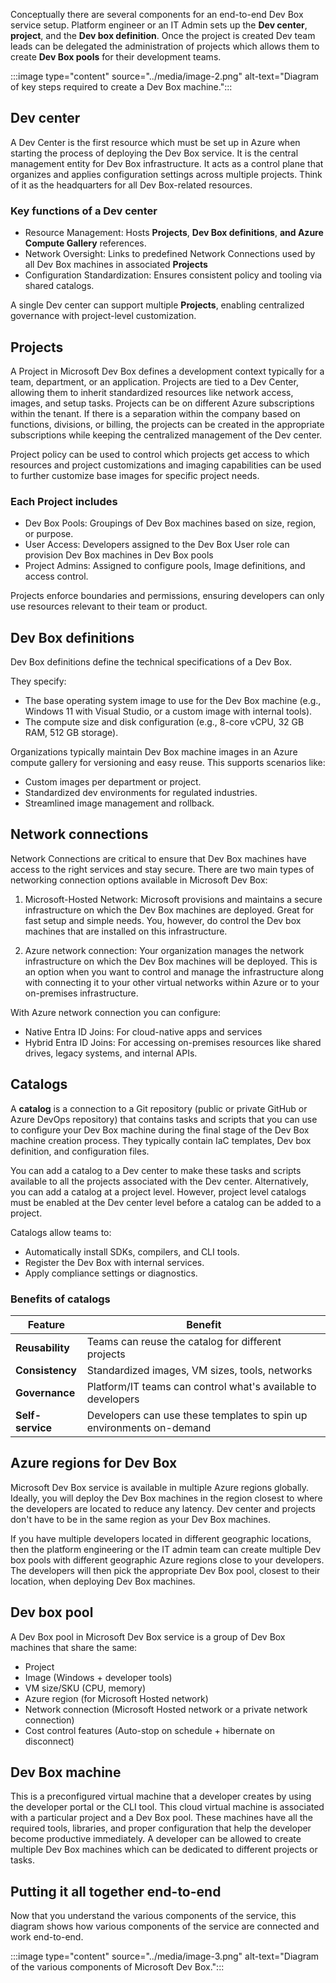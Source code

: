 Conceptually there are several components for an end-to-end Dev Box service setup. Platform engineer or an IT Admin sets up the **Dev center**, **project**, and the **Dev box definition**. Once the project is created Dev team leads can be delegated the administration of projects which allows them to create **Dev Box pools** for their development teams. 

:::image type="content" source="../media/image-2.png" alt-text="Diagram of key steps required to create a Dev Box machine.":::

## Dev center

A Dev Center is the first resource which must be set up in Azure when starting the process of deploying the Dev Box service. It is the central management entity for Dev Box infrastructure. It acts as a control plane that organizes and applies configuration settings across multiple projects. Think of it as the headquarters for all Dev Box-related resources.

### Key functions of a Dev center

- Resource Management: Hosts **Projects**, **Dev Box definitions**, **and Azure Compute Gallery** references.
- Network Oversight: Links to predefined Network Connections used by all Dev Box machines in associated **Projects**
- Configuration Standardization: Ensures consistent policy and tooling via shared catalogs.<br>

A single Dev center can support multiple **Projects**, enabling centralized governance with project-level customization.

## Projects

A Project in Microsoft Dev Box defines a development context typically for a team, department, or an application. Projects are tied to a Dev Center, allowing them to inherit standardized resources like network access, images, and setup tasks. Projects can be on different Azure subscriptions within the tenant. If there is a separation within the company based on functions, divisions, or billing, the projects can be created in the appropriate subscriptions while keeping the centralized management of the Dev center. 

Project policy can be used to control which projects get access to which resources and project customizations and imaging capabilities can be used to further customize base images for specific project needs.

### Each Project includes

- Dev Box Pools: Groupings of Dev Box machines based on size, region, or purpose.
- User Access: Developers assigned to the Dev Box User role can provision Dev Box machines in Dev Box pools
- Project Admins: Assigned to configure pools, Image definitions, and access control.


Projects enforce boundaries and permissions, ensuring developers can only use resources relevant to their team or product.

## Dev Box definitions

Dev Box definitions define the technical specifications of a Dev Box. 

They specify:

- The base operating system image to use for the Dev Box machine (e.g., Windows 11 with Visual Studio, or a custom image with internal tools).
- The compute size and disk configuration (e.g., 8-core vCPU, 32 GB RAM, 512 GB storage).

Organizations typically maintain Dev Box machine images in an Azure compute gallery for versioning and easy reuse. This supports scenarios like:

- Custom images per department or project.
- Standardized dev environments for regulated industries.
- Streamlined image management and rollback.

## Network connections

Network Connections are critical to ensure that Dev Box machines have access to the right services and stay secure. There are two main types of networking connection options available in Microsoft Dev Box:

1. Microsoft-Hosted Network: Microsoft provisions and maintains a secure infrastructure on which the Dev Box machines are deployed. Great for fast setup and simple needs. You, however, do control the Dev box machines that are installed on this infrastructure. 

1. Azure network connection: Your organization manages the network infrastructure on which the Dev Box machines will be deployed. This is an option when you want to control and manage the infrastructure along with connecting it to your other virtual networks within Azure or to your on-premises infrastructure. 

With Azure network connection you can configure:

- Native Entra ID Joins: For cloud-native apps and services
- Hybrid Entra ID Joins: For accessing on-premises resources like shared drives, legacy systems, and internal APIs.

## Catalogs

A **catalog** is a connection to a Git repository (public or private GitHub or Azure DevOps repository) that contains tasks and scripts that you can use to configure your Dev Box machine during the final stage of the Dev Box machine creation process. They typically contain IaC templates, Dev box definition, and configuration files.

You can add a catalog to a Dev center to make these tasks and scripts available to all the projects associated with the Dev center. Alternatively, you can add a catalog at a project level. However, project level catalogs must be enabled at the Dev center level before a catalog can be added to a project. 

Catalogs allow teams to:

- Automatically install SDKs, compilers, and CLI tools.
- Register the Dev Box with internal services.
- Apply compliance settings or diagnostics.

### Benefits of catalogs

| **Feature** | **Benefit** |
|---|---|
| **Reusability** | Teams can reuse the catalog for different projects |
| **Consistency** | Standardized images, VM sizes, tools, networks |
| **Governance** | Platform/IT teams can control what's available to developers |
| **Self-service** | Developers can use these templates to spin up environments on-demand |

## Azure regions for Dev Box

Microsoft Dev Box service is available in multiple Azure regions globally. Ideally, you will deploy the Dev Box machines in the region closest to where the developers are located to reduce any latency. Dev center and projects don't have to be in the same region as your Dev Box machines. 

If you have multiple developers located in different geographic locations, then the platform engineering or the IT admin team can create multiple Dev box pools with different geographic Azure regions close to your developers. The developers will then pick the appropriate Dev Box pool, closest to their location, when deploying Dev Box machines. 

## Dev box pool

A Dev Box pool in Microsoft Dev Box service is a group of Dev Box machines that share the same:

- Project
- Image (Windows + developer tools)
- VM size/SKU (CPU, memory)
- Azure region (for Microsoft Hosted network)
- Network connection (Microsoft Hosted network or a private network connection)
- Cost control features (Auto-stop on schedule + hibernate on disconnect) 

## Dev Box machine

This is a preconfigured virtual machine that a developer creates by using the developer portal or the CLI tool. This cloud virtual machine is associated with a particular project and a Dev Box pool. These machines have all the required tools, libraries, and proper configuration that help the developer become productive immediately. A developer can be allowed to create multiple Dev Box machines which can be dedicated to different projects or tasks. 

## Putting it all together end-to-end

Now that you understand the various components of the service, this diagram shows how various components of the service are connected and work end-to-end.

:::image type="content" source="../media/image-3.png" alt-text="Diagram of the various components of Microsoft Dev Box.":::